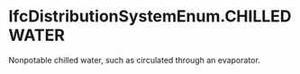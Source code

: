 IfcDistributionSystemEnum.CHILLEDWATER
======================================
Nonpotable chilled water, such as circulated through an evaporator.


